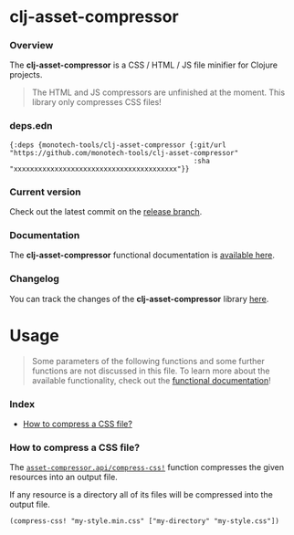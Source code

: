 
# clj-asset-compressor

### Overview

The <strong>clj-asset-compressor</strong> is a CSS / HTML / JS file minifier for Clojure projects.

> The HTML and JS compressors are unfinished at the moment. This library only compresses CSS files!

### deps.edn

```
{:deps {monotech-tools/clj-asset-compressor {:git/url "https://github.com/monotech-tools/clj-asset-compressor"
                                             :sha     "xxxxxxxxxxxxxxxxxxxxxxxxxxxxxxxxxxxxxxxx"}}
```

### Current version

Check out the latest commit on the [release branch](https://github.com/monotech-tools/clj-asset-compressor/tree/release).

### Documentation

The <strong>clj-asset-compressor</strong> functional documentation is [available here](https://mt-devtools.github.io/clj-asset-compressor).

### Changelog

You can track the changes of the <strong>clj-asset-compressor</strong> library [here](CHANGES.md).

# Usage

> Some parameters of the following functions and some further functions are not discussed in this file.
  To learn more about the available functionality, check out the [functional documentation](documentation/COVER.md)!

### Index

- [How to compress a CSS file?](#how-to-compress-a-css-file)

### How to compress a CSS file?

The [`asset-compressor.api/compress-css!`](documentation/clj/asset-compressor/API.md/#compress-css)
function compresses the given resources into an output file.

If any resource is a directory all of its files will be compressed into the output file.

```
(compress-css! "my-style.min.css" ["my-directory" "my-style.css"])
```

